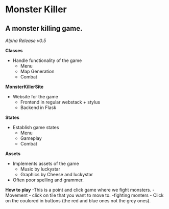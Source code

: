 Monster Killer
==============

A monster killing game.
--------------

*Alpha Release v0.5*

**Classes**
- Handle functionality of the game
  - Menu 
  - Map Generation
  - Combat

**MonsterKillerSite**
- Website for the game
  - Frontend in regular webstack + stylus
  - Backend in Flask

**States**
- Establish game states
  - Menu
  - Gameplay
  - Combat

**Assets**
- Implements assets of the game
  - Music by luckystar
  - Graphics by Cheese and luckystar
- Often poor spelling and grammer.
  
**How to play**
-This is a point and click game where we fight monsters.
  -Movement - click on tile that you want to move to.
  -fighting monters - Click on the coulored in buttons (the red and blue ones not the grey ones).
